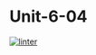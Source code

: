 # Unit-6-04
[![linter](https://github.com/Pranay-Tyagi/Unit-6-04/workflows/linter/badge.svg)](https://github.com/marketplace/actions/super-linter)

